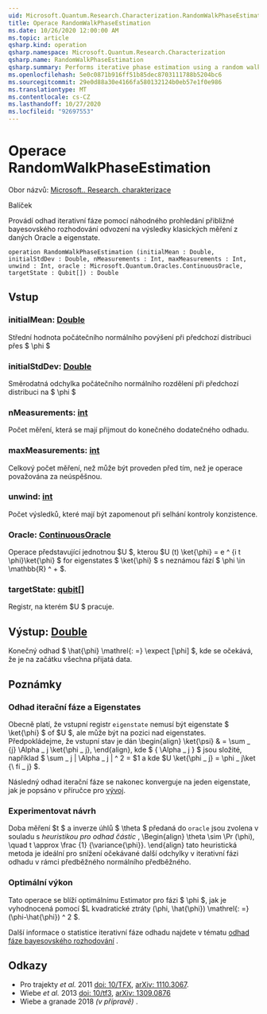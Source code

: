 ```yaml
---
uid: Microsoft.Quantum.Research.Characterization.RandomWalkPhaseEstimation
title: Operace RandomWalkPhaseEstimation
ms.date: 10/26/2020 12:00:00 AM
ms.topic: article
qsharp.kind: operation
qsharp.namespace: Microsoft.Quantum.Research.Characterization
qsharp.name: RandomWalkPhaseEstimation
qsharp.summary: Performs iterative phase estimation using a random walk to approximate Bayesian inference on the classical measurement results from a given oracle and eigenstate.
ms.openlocfilehash: 5e0c0871b916ff51b85dec8703111788b5204bc6
ms.sourcegitcommit: 29e0d88a30e4166fa580132124b0eb57e1f0e986
ms.translationtype: MT
ms.contentlocale: cs-CZ
ms.lasthandoff: 10/27/2020
ms.locfileid: "92697553"
---
```

# <a name="randomwalkphaseestimation-operation"></a>Operace RandomWalkPhaseEstimation

Obor názvů: [Microsoft.. Research. charakterizace](xref:Microsoft.Quantum.Research.Characterization)

Balíček [](https://nuget.org/packages/)


Provádí odhad iterativní fáze pomocí náhodného prohledání přibližné bayesovského rozhodování odvození na výsledky klasických měření z daných Oracle a eigenstate.

```qsharp
operation RandomWalkPhaseEstimation (initialMean : Double, initialStdDev : Double, nMeasurements : Int, maxMeasurements : Int, unwind : Int, oracle : Microsoft.Quantum.Oracles.ContinuousOracle, targetState : Qubit[]) : Double
```


## <a name="input"></a>Vstup

### <a name="initialmean--double"></a>initialMean: [Double](xref:microsoft.quantum.lang-ref.double)

Střední hodnota počátečního normálního povýšení při předchozí distribuci přes $ \phi $


### <a name="initialstddev--double"></a>initialStdDev: [Double](xref:microsoft.quantum.lang-ref.double)

Směrodatná odchylka počátečního normálního rozdělení při předchozí distribuci na $ \phi $


### <a name="nmeasurements--int"></a>nMeasurements: [int](xref:microsoft.quantum.lang-ref.int)

Počet měření, která se mají přijmout do konečného dodatečného odhadu.


### <a name="maxmeasurements--int"></a>maxMeasurements: [int](xref:microsoft.quantum.lang-ref.int)

Celkový počet měření, než může být proveden před tím, než je operace považována za neúspěšnou.


### <a name="unwind--int"></a>unwind: [int](xref:microsoft.quantum.lang-ref.int)

Počet výsledků, které mají být zapomenout při selhání kontroly konzistence.


### <a name="oracle--continuousoracle"></a>Oracle: [ContinuousOracle](xref:Microsoft.Quantum.Oracles.ContinuousOracle)

Operace představující jednotnou $U $, kterou $U (t) \ket{\phi} = e ^ {i t \phi}\ket{\phi} $ for eigenstates $ \ket{\phi} $ s neznámou fází $ \phi \in \mathbb{R} ^ + $.


### <a name="targetstate--qubit"></a>targetState: [qubit](xref:microsoft.quantum.lang-ref.qubit)[]

Registr, na kterém $U $ pracuje.



## <a name="output--double"></a>Výstup: [Double](xref:microsoft.quantum.lang-ref.double)

Konečný odhad $ \hat{\phi} \mathrel{: =} \expect [\phi] $, kde se očekává, že je na začátku všechna přijatá data.

## <a name="remarks"></a>Poznámky

### <a name="iterative-phase-estimation-and-eigenstates"></a>Odhad iterační fáze a Eigenstates

Obecně platí, že vstupní registr `eigenstate` nemusí být eigenstate $ \ket{\phi} $ of $U $, ale může být na pozici nad eigenstates. Předpokládejme, že vstupní stav je dán \begin{align} \ket{\psi} & = \sum \_ {j} \Alpha \_ j \ket{\phi \_ j}, \end{align}, kde $ \{ \Alpha \_ j \} $ jsou složité, například $ \sum \_ j | \Alpha \_ j | ^ 2 = $1 a kde $U \ket{\phi \_ j} = \phi \_ j\ket {\ fí \_ j} $.

Následný odhad iterační fáze se nakonec konverguje na jeden eigenstate, jak je popsáno v příručce pro [vývoj](xref:microsoft.quantum.libraries.characterization#iterative-phase-estimation-without-eigenstates).

### <a name="experiment-design"></a>Experimentovat návrh

Doba měření $t $ a inverze úhlů $ \theta $ předaná do `oracle` jsou zvolena v souladu s *heuristikou pro odhad částic* , \Begin{align} \theta \sim \Pr (\phi), \quad t \approx \frac {1} {\variance{\phi}}.
\end{align} tato heuristická metoda je ideální pro snížení očekávané další odchylky v iterativní fázi odhadu v rámci předběžného normálního předběžného.

### <a name="optimality"></a>Optimální výkon

Tato operace se blíží optimálnímu Estimator pro fázi $ \phi $, jak je vyhodnocená pomocí $L kvadratické ztráty (\phi, \hat{\phi}) \mathrel{: =} (\phi-\hat{\phi}) ^ 2 $.

Další informace o statistice iterativní fáze odhadu najdete v tématu [odhad fáze bayesovského rozhodování](xref:microsoft.quantum.libraries.characterization#bayesian-phase-estimation) .

## <a name="references"></a>Odkazy

- Pro trajekty *et al.* 2011 [doi: 10/TFX](https://doi.org/10.1007/s11128-012-0407-6), [arXiv: 1110.3067](https://arxiv.org/abs/1110.3067).
- Wiebe *et al.* 2013 [doi: 10/tf3](https://doi.org/10.1103/PhysRevLett.112.190501), [arXiv: 1309.0876](https://arxiv.org/abs/1309.0876)
- Wiebe a granade 2018 *(v přípravě)* .